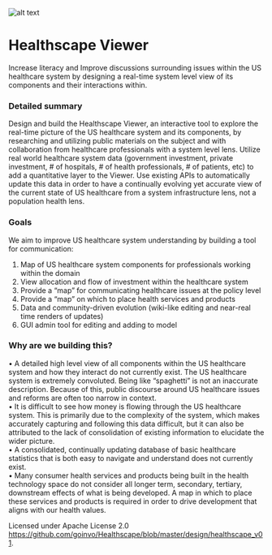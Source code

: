 ![alt text](https://github.com/goinvo/Healthscape/blob/master/design/healthscape_v01.jpg)


# Healthscape Viewer

Increase literacy and Improve discussions surrounding issues within the US healthcare system by designing a real-time system level view of its components and their interactions within.


### Detailed summary

Design and build the Healthscape Viewer, an interactive tool to explore the real-time picture of the US healthcare system and its components, by researching and utilizing public materials on the subject and with collaboration from healthcare professionals with a system level lens. Utilize real world healthcare system data (government investment, private investment, # of hospitals, # of health professionals, # of patients, etc) to add a quantitative layer to the Viewer. Use existing APIs to automatically update this data in order to have a continually evolving yet accurate view of the current state of US healthcare from a system infrastructure lens, not a population health lens. 

### Goals

We aim to improve US healthcare system understanding by building a tool for communication:
1. Map of US healthcare system components for professionals working within the domain
2. View allocation and flow of investment within the healthcare system
3. Provide a “map” for communicating healthcare issues at the policy level
4. Provide a “map” on which to place health services and products
5. Data and community-driven evolution (wiki-like editing and near-real time renders of updates)
6. GUI admin tool for editing and adding to model

### Why are we building this?

• A detailed high level view of all components within the US healthcare system and how they interact do not currently exist. 
The US healthcare system is extremely convoluted. Being like “spaghetti” is not an inaccurate description. Because of this, public discourse around US healthcare issues and reforms are often too narrow in context.<br/>
• It is difficult to see how money is flowing through the US healthcare system. This is primarily due to the complexity of the system, which makes accurately capturing and following this data difficult, but it can also be attributed to the lack of consolidation of existing information to elucidate the wider picture.<br/>
• A consolidated, continually updating database of basic healthcare statistics that is both easy to navigate and understand does not currently exist.<br/>
• Many consumer health services and products being built in the health technology space do not consider all longer term, secondary, tertiary, downstream effects of what is being developed. A map in which to place these services and products is required in order to drive development that aligns with our health values. 



Licensed under Apache License 2.0
https://github.com/goinvo/Healthscape/blob/master/design/healthscape_v01.
